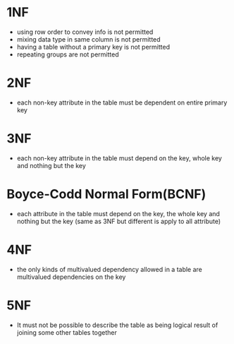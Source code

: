 # 1NF
- using row order to convey info is not permitted
- mixing data type in same column is not permitted
- having a table without a primary key is not permitted
- repeating groups are not permitted
# 2NF
- each non-key attribute in the table must be dependent on entire primary key
# 3NF
- each non-key attribute in the table must depend on the key, whole key and nothing but the key
# Boyce-Codd Normal Form(BCNF)
- each attribute in the table must depend on the key, the whole key and nothing but the key (same as 3NF but different is apply to all attribute)
# 4NF
- the only kinds of multivalued dependency allowed in a table are multivalued dependencies on the key
# 5NF
- It must not be possible to describe the table as being logical result of joining some other tables together
